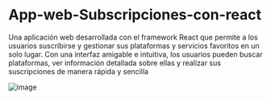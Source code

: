 # App-web-Subscripciones-con-react
Una aplicación web desarrollada con el framework React que permite a los usuarios suscribirse y gestionar sus plataformas y servicios favoritos en un solo lugar. Con una interfaz amigable e intuitiva, los usuarios pueden buscar plataformas, ver información detallada sobre ellas y realizar sus suscripciones de manera rápida y sencilla

![image](https://github.com/gregoryAcosta12/App-web-Subscripciones-con-react/assets/144700226/250897c8-461c-4cba-9a46-6e3e39d93790)
